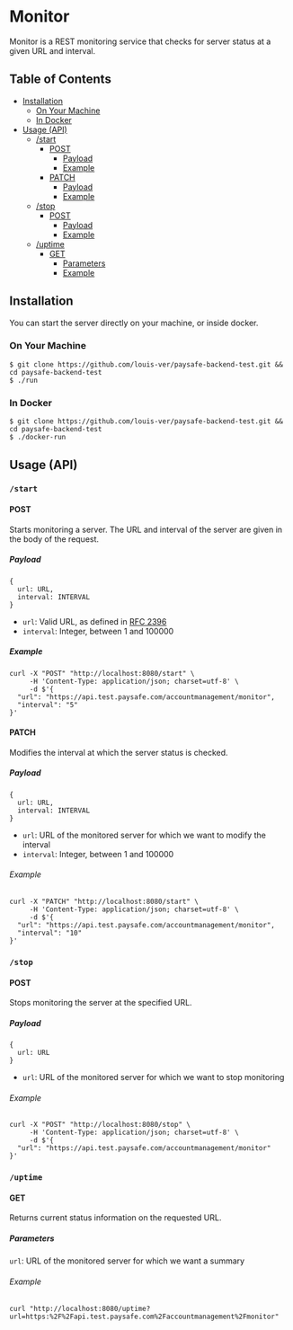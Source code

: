 # Monitor

Monitor is a REST monitoring service that checks for server status at a given URL and interval.

## Table of Contents

- [Installation](#installation)
  - [On Your Machine](#on-your-machine)
  - [In Docker](#in-docker)
- [Usage (API)](#usage-api)
  - [/start](#start)
    - [POST](#post-1)
      - [Payload](#payload-1)
      - [Example](#example-1)
    - [PATCH](#patch)
      - [Payload](#payload-2)
      - [Example](#example-2)
  - [/stop](#stop)
    - [POST](#post-2)
      - [Payload](#payload-3)
      - [Example](#example-3)
  - [/uptime](#uptime)
    - [GET](#get)
      - [Parameters](#parameters)
      - [Example](#example-4)
  
## Installation

You can start the server directly on your machine, or inside docker.

### On Your Machine

```
$ git clone https://github.com/louis-ver/paysafe-backend-test.git && cd paysafe-backend-test
$ ./run
```

### In Docker

```
$ git clone https://github.com/louis-ver/paysafe-backend-test.git && cd paysafe-backend-test
$ ./docker-run
```
## Usage (API)

### `/start`

#### POST
Starts monitoring a server. The URL and interval of the server are given in the body of the request.


##### Payload
```
{
  url: URL,
  interval: INTERVAL
}
```
- `url`: Valid URL, as defined in [RFC 2396](https://www.ietf.org/rfc/rfc2396.txt)
- `interval`: Integer, between 1 and 100000

##### Example
```
curl -X "POST" "http://localhost:8080/start" \
     -H 'Content-Type: application/json; charset=utf-8' \
     -d $'{
  "url": "https://api.test.paysafe.com/accountmanagement/monitor",
  "interval": "5"
}'
```

#### PATCH

Modifies the interval at which the server status is checked.

##### Payload

```
{
  url: URL,
  interval: INTERVAL
}
```
- `url`: URL of the monitored server for which we want to modify the interval
- `interval`: Integer, between 1 and 100000

###### Example
```
curl -X "PATCH" "http://localhost:8080/start" \
     -H 'Content-Type: application/json; charset=utf-8' \
     -d $'{
  "url": "https://api.test.paysafe.com/accountmanagement/monitor",
  "interval": "10"
}'
```

### `/stop`

#### POST

Stops monitoring the server at the specified URL.

##### Payload
```
{
  url: URL
}
```
- `url`: URL of the monitored server for which we want to stop monitoring

###### Example
```
curl -X "POST" "http://localhost:8080/stop" \
     -H 'Content-Type: application/json; charset=utf-8' \
     -d $'{
  "url": "https://api.test.paysafe.com/accountmanagement/monitor"
}'
```

### `/uptime`

#### GET

Returns current status information on the requested URL.

##### Parameters

`url`: URL of the monitored server for which we want a summary

###### Example
```
curl "http://localhost:8080/uptime?url=https:%2F%2Fapi.test.paysafe.com%2Faccountmanagement%2Fmonitor"
```